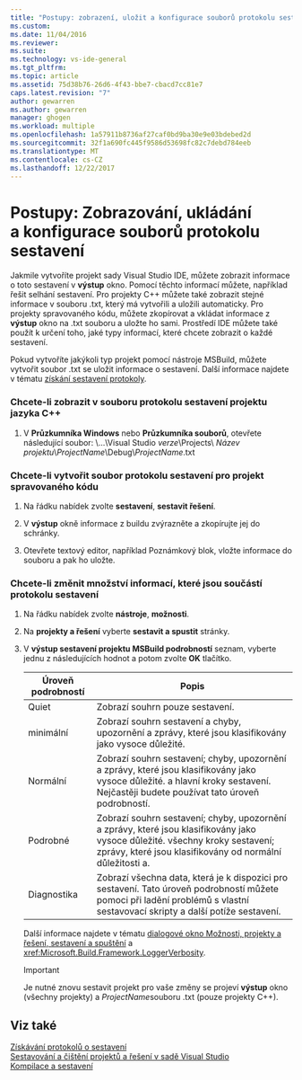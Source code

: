 ```yaml
---
title: "Postupy: zobrazení, uložit a konfigurace souborů protokolu sestavení | Microsoft Docs"
ms.custom: 
ms.date: 11/04/2016
ms.reviewer: 
ms.suite: 
ms.technology: vs-ide-general
ms.tgt_pltfrm: 
ms.topic: article
ms.assetid: 75d38b76-26d6-4f43-bbe7-cbacd7cc81e7
caps.latest.revision: "7"
author: gewarren
ms.author: gewarren
manager: ghogen
ms.workload: multiple
ms.openlocfilehash: 1a57911b8736af27caf0bd9ba30e9e03bdebed2d
ms.sourcegitcommit: 32f1a690fc445f9586d53698fc82c7debd784eeb
ms.translationtype: MT
ms.contentlocale: cs-CZ
ms.lasthandoff: 12/22/2017
---
```

# <a name="how-to-view-save-and-configure-build-log-files"></a>Postupy: Zobrazování, ukládání a konfigurace souborů protokolu sestavení
Jakmile vytvoříte projekt sady Visual Studio IDE, můžete zobrazit informace o toto sestavení v **výstup** okno. Pomocí těchto informací můžete, například řešit selhání sestavení. Pro projekty C++ můžete také zobrazit stejné informace v souboru .txt, který má vytvořili a uložili automaticky. Pro projekty spravovaného kódu, můžete zkopírovat a vkládat informace z **výstup** okno na .txt souboru a uložte ho sami. Prostředí IDE můžete také použít k určení toho, jaké typy informací, které chcete zobrazit o každé sestavení.  
  
 Pokud vytvoříte jakýkoli typ projekt pomocí nástroje MSBuild, můžete vytvořit soubor .txt se uložit informace o sestavení. Další informace najdete v tématu [získání sestavení protokoly](../msbuild/obtaining-build-logs-with-msbuild.md).  
  
### <a name="to-view-the-build-log-file-for-a-c-project"></a>Chcete-li zobrazit v souboru protokolu sestavení projektu jazyka C++  
  
1.  V **Průzkumníka Windows** nebo **Průzkumníka souborů**, otevřete následující soubor: \\...\Visual Studio *verze*\Projects\\  *Název projektu*\\*ProjectName*\Debug\\*ProjectName*.txt  
  
### <a name="to-create-a-build-log-file-for-a-managed-code-project"></a>Chcete-li vytvořit soubor protokolu sestavení pro projekt spravovaného kódu  
  
1.  Na řádku nabídek zvolte **sestavení**, **sestavit řešení**.  
  
2.  V **výstup** okně informace z buildu zvýrazněte a zkopírujte jej do schránky.  
  
3.  Otevřete textový editor, například Poznámkový blok, vložte informace do souboru a pak ho uložte.  
  
### <a name="to-change-the-amount-of-information-included-in-the-build-log"></a>Chcete-li změnit množství informací, které jsou součástí protokolu sestavení  
  
1.  Na řádku nabídek zvolte **nástroje**, **možnosti**.  
  
2.  Na **projekty a řešení** vyberte **sestavit a spustit** stránky.  
  
3.  V **výstup sestavení projektu MSBuild podrobností** seznam, vyberte jednu z následujících hodnot a potom zvolte **OK** tlačítko.  
  
    |Úroveň podrobností|Popis|  
    |---------------------|-----------------|  
    |Quiet|Zobrazí souhrn pouze sestavení.|  
    |minimální|Zobrazí souhrn sestavení a chyby, upozornění a zprávy, které jsou klasifikovány jako vysoce důležité.|  
    |Normální|Zobrazí souhrn sestavení; chyby, upozornění a zprávy, které jsou klasifikovány jako vysoce důležité. a hlavní kroky sestavení. Nejčastěji budete používat tato úroveň podrobností.|  
    |Podrobné|Zobrazí souhrn sestavení; chyby, upozornění a zprávy, které jsou klasifikovány jako vysoce důležité. všechny kroky sestavení; zprávy, které jsou klasifikovány od normální důležitosti a.|  
    |Diagnostika|Zobrazí všechna data, která je k dispozici pro sestavení. Tato úroveň podrobností můžete pomoci při ladění problémů s vlastní sestavovací skripty a další potíže sestavení.|  
  
     Další informace najdete v tématu [dialogové okno Možnosti, projekty a řešení, sestavení a spuštění](../ide/reference/options-dialog-box-projects-and-solutions-build-and-run.md) a <xref:Microsoft.Build.Framework.LoggerVerbosity>.  
  
    > [!IMPORTANT]
    >  Je nutné znovu sestavit projekt pro vaše změny se projeví **výstup** okno (všechny projekty) a *ProjectName*souboru .txt (pouze projekty C++).  
  
## <a name="see-also"></a>Viz také  
 [Získávání protokolů o sestavení](../msbuild/obtaining-build-logs-with-msbuild.md)   
 [Sestavování a čištění projektů a řešení v sadě Visual Studio](../ide/building-and-cleaning-projects-and-solutions-in-visual-studio.md)   
 [Kompilace a sestavení](../ide/compiling-and-building-in-visual-studio.md)
